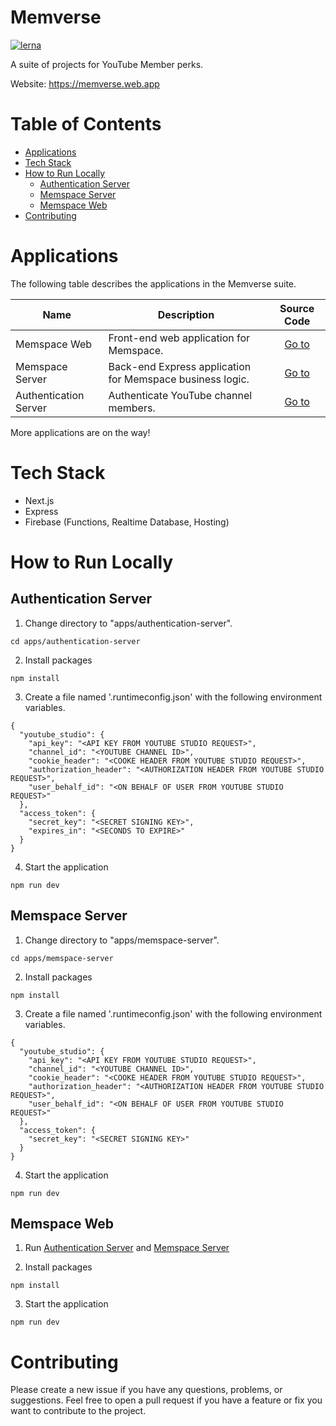 # Memverse

[![lerna](https://img.shields.io/badge/maintained%20with-lerna-cc00ff.svg)](https://lerna.js.org/)

A suite of projects for YouTube Member perks.

Website: https://memverse.web.app

# Table of Contents

- [Applications](#applications)
- [Tech Stack](#tech-stack)
- [How to Run Locally](#how-to-run-locally)
  - [Authentication Server](#authentication-server)
  - [Memspace Server](#memspace-server)
  - [Memspace Web](#memspace-web)
- [Contributing](#contributing)

# Applications

The following table describes the applications in the Memverse suite.

| Name                  | Description                                               |                                      Source Code                                      |
| --------------------- | --------------------------------------------------------- | :-----------------------------------------------------------------------------------: |
| Memspace Web          | Front-end web application for Memspace.                   |     [Go to](https://github.com/sdodson99/memverse/tree/master/apps/memspace-web)      |
| Memspace Server       | Back-end Express application for Memspace business logic. |    [Go to](https://github.com/sdodson99/memverse/tree/master/apps/memspace-server)    |
| Authentication Server | Authenticate YouTube channel members.                     | [Go to](https://github.com/sdodson99/memverse/tree/master/apps/authentication-server) |

More applications are on the way!

# Tech Stack

- Next.js
- Express
- Firebase (Functions, Realtime Database, Hosting)

# How to Run Locally

## Authentication Server

1. Change directory to "apps/authentication-server".

```
cd apps/authentication-server
```

2. Install packages

```
npm install
```

3. Create a file named '.runtimeconfig.json' with the following environment variables.

```
{
  "youtube_studio": {
    "api_key": "<API KEY FROM YOUTUBE STUDIO REQUEST>",
    "channel_id": "<YOUTUBE CHANNEL ID>",
    "cookie_header": "<COOKE HEADER FROM YOUTUBE STUDIO REQUEST>",
    "authorization_header": "<AUTHORIZATION HEADER FROM YOUTUBE STUDIO REQUEST>",
    "user_behalf_id": "<ON BEHALF OF USER FROM YOUTUBE STUDIO REQUEST>"
  },
  "access_token": {
    "secret_key": "<SECRET SIGNING KEY>",
    "expires_in": "<SECONDS TO EXPIRE>"
  }
}
```

4. Start the application

```
npm run dev
```

## Memspace Server

1. Change directory to "apps/memspace-server".

```
cd apps/memspace-server
```

2. Install packages

```
npm install
```

3. Create a file named '.runtimeconfig.json' with the following environment variables.

```
{
  "youtube_studio": {
    "api_key": "<API KEY FROM YOUTUBE STUDIO REQUEST>",
    "channel_id": "<YOUTUBE CHANNEL ID>",
    "cookie_header": "<COOKE HEADER FROM YOUTUBE STUDIO REQUEST>",
    "authorization_header": "<AUTHORIZATION HEADER FROM YOUTUBE STUDIO REQUEST>",
    "user_behalf_id": "<ON BEHALF OF USER FROM YOUTUBE STUDIO REQUEST>"
  },
  "access_token": {
    "secret_key": "<SECRET SIGNING KEY>"
  }
}
```

4. Start the application

```
npm run dev
```

## Memspace Web

1. Run [Authentication Server](#authentication-server) and [Memspace Server](#memspace-server)

2. Install packages

```
npm install
```

3. Start the application

```
npm run dev
```

# Contributing

Please create a new issue if you have any questions, problems, or suggestions. Feel free to open a pull request if you have a feature or fix you want to contribute to the project.

